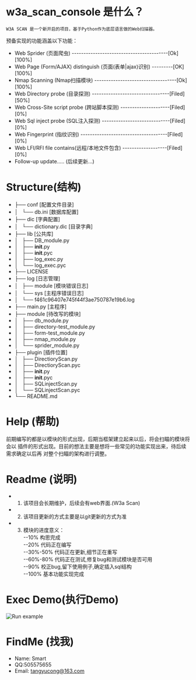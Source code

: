w3a_scan_console 是什么？
=========================

    W3A SCAN 是一个新开启的项目，基于Python作为底层语言做的Web扫描器。
预备实现的功能涵盖以下功能：

- Web Sprider (页面爬虫) -----------------------------------------[Ok][100%]
- Web Page (Form/AJAX) distinguish (页面(表单|ajax)识别) ---------[OK][100%]
- Nmap Scanning (Nmap扫描模块) -----------------------------------[Ok][100%]
- Web Directory probe (目录探测) ---------------------------------[Filed][50%]
- Web Cross-Site script probe (跨站脚本探测) ---------------------[Filed][0%]
- Web Sql inject probe (SQL注入探测) -----------------------------[Filed][0%]
- Web Fingerprint (指纹识别) -------------------------------------[Filed][0%]
- Web LFI/RFI file contains(远程/本地文件包含) -------------------[Filed][0%]
- Follow-up update..... (后续更新...)


Structure(结构)
=======================
- ├── conf  [配置文件目录]
- │   └── db.ini [数据库配置]
- ├── dic [字典配置]
- │   └── dictionary.dic [目录字典]
- ├── lib [公共库]
- │   ├── DB_module.py
- │   ├── __init__.py
- │   ├── __init__.pyc
- │   ├── log_exec.py
- │   └── log_exec.pyc
- ├── LICENSE
- ├── log [日志管理]
- │   ├── module [模块错误日志]
- │   └── sys  [主程序错误日志]
- │       └── f461c96407e745f44f3ae750787e19b6.log
- ├── main.py [主程序]
- ├── module [待改写的模块]
- │   ├── db_module.py
- │   ├── directory-test_module.py
- │   ├── form-test_module.py
- │   ├── nmap_module.py
- │   └── sprider_module.py
- ├── plugin [插件位置]
- │   ├── DirectioryScan.py
- │   ├── DirectioryScan.pyc
- │   ├── __init__.py
- │   ├── __init__.pyc
- │   ├── SQLinjectScan.py
- │   └── SQLinjectScan.pyc
- └── README.md



Help (帮助)
========================
   前期编写的都是以模块的形式出现，后期当框架建立起来以后，将会扫瞄的模块将会以
插件的形式出现。目前的想法主要是想将一些常见的功能实现出来，待后续需求确定以后再
对整个扫瞄的架构进行调整。


Readme (说明)
========================
  - 1) 该项目会长期维护，后续会有web界面.(W3a Scan)
  - 2) 该项目更新的方式主要是以git更新的方式为准
  - 3) 模块的进度意义：</br>
      --10% 构思完成</br>
      --20% 代码正在编写</br>
      --30%-50% 代码正在更新,细节正在重写</br>
      --60%-80% 代码正在测试,修复bug和测试模块是否可用</br>
      --90% 校正bug,留下使用例子,确定插入sql结构</br>
      --100% 基本功能实现完成</br>

Exec Demo(执行Demo)
=======================
<img style="max-width:100%;" title="Run example" alt="Run example" src="https://raw.github.com/smarttang/w3a_Soc/image/demo.png">

FindMe (找我)
=======================
  - Name: Smart
  - QQ:505575655
  - Email: tangyucong@163.com
